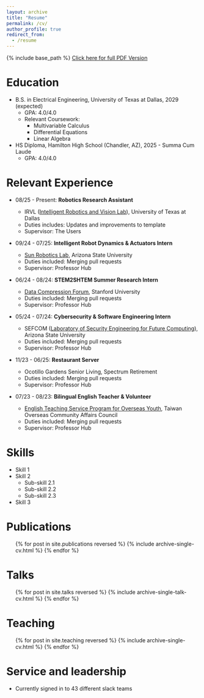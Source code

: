 ```yaml
---
layout: archive
title: "Resume"
permalink: /cv/
author_profile: true
redirect_from:
  - /resume
---
```


{% include base_path %}
<a href="http://alexhuang1029.github.io/files/Alex S. Huang - Resume.pdf" target="_blank">Click here for full PDF Version</a>

Education
======
* B.S. in Electrical Engineering, University of Texas at Dallas, 2029 (expected)
  * GPA: 4.0/4.0
  * Relevant Coursework:
    * Multivariable Calculus
    * Differential Equations
    * Linear Algebra
* HS Diploma, Hamilton High School (Chandler, AZ), 2025 - Summa Cum Laude
  * GPA: 4.0/4.0

Relevant Experience
======
* 08/25 - Present: __Robotics Research Assistant__
  * IRVL ([Intelligent Robotics and Vision Lab](https://labs.utdallas.edu/irvl/)),  University of Texas at Dallas
  * Duties includes: Updates and improvements to template
  * Supervisor: The Users

* 09/24 - 07/25: __Intelligent Robot Dynamics & Actuators Intern__
  * [Sun Robotics Lab](https://sunrobotics.lab.asu.edu/), Arizona State University
  * Duties included: Merging pull requests
  * Supervisor: Professor Hub

* 06/24 - 08/24: __STEM2SHTEM Summer Research Intern__
  * [Data Compression Forum](https://compression.stanford.edu/), Stanford University
  * Duties included: Merging pull requests
  * Supervisor: Professor Hub

* 05/24 - 07/24: __Cybersecurity & Software Engineering Intern__
  * SEFCOM ([Laboratory of Security Engineering for Future Computing](https://sefcom.asu.edu/)), Arizona State University
  * Duties included: Merging pull requests
  * Supervisor: Professor Hub

* 11/23 - 06/25: __Restaurant Server__
  * Ocotillo Gardens Senior Living, Spectrum Retirement
  * Duties included: Merging pull requests
  * Supervisor: Professor Hub

* 07/23 - 08/23: __Bilingual English Teacher & Volunteer__
  * [English Teaching Service Program for Overseas Youth](https://www.ocac.gov.tw/OCAC/Eng/Pages/List.aspx?nodeid=7849), Taiwan Overseas Community Affairs Council
  * Duties included: Merging pull requests
  * Supervisor: Professor Hub
  
Skills
======
* Skill 1
* Skill 2
  * Sub-skill 2.1
  * Sub-skill 2.2
  * Sub-skill 2.3
* Skill 3

Publications
======
  <ul>{% for post in site.publications reversed %}
    {% include archive-single-cv.html %}
  {% endfor %}</ul>
  
Talks
======
  <ul>{% for post in site.talks reversed %}
    {% include archive-single-talk-cv.html  %}
  {% endfor %}</ul>
  
Teaching
======
  <ul>{% for post in site.teaching reversed %}
    {% include archive-single-cv.html %}
  {% endfor %}</ul>
  
Service and leadership
======
* Currently signed in to 43 different slack teams
